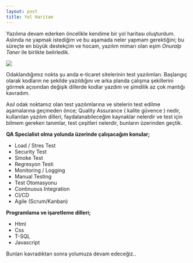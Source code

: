 ```yaml
---
layout: post
title: Yol Haritam
---
```


Yazılıma devam ederken öncelikle kendime bir yol haritası oluşturdum.
Aslında ne yapmak istediğim ve bu aşamada neler yapmam gerektiğini; bu süreçte en büyük destekçim ve hocam, yazılım mimarı olan eşim *Onuralp Taner* ile birlikte belirledik. 

<a target="_blank" href="https://imageshack.com/i/pn6MWMz2j"><img src="http://imagizer.imageshack.us/v2/320x240q90/923/6MWMz2.jpg" border="0"></a>


Odaklandığımız nokta şu anda e-ticaret sitelerinin test yazılımları. Başlangıç olarak kodların ne şekilde yazıldığını ve arka planda çalışma şekillerini görmek açısından değişik dillerde kodlar yazdım ve şimdilik az çok mantığı kavradım. 


Asıl odak noktamız olan test yazılımlarına ve sitelerin test edilme aşamalarına geçmeden önce; Quality Assurance ( kalite güvence ) nedir, kullanılan yazılım dilleri, faydalanabileceğim kaynaklar nelerdir ve test için bilmem gereken tanımlar, test çeşitleri nelerdir, bunların üzerinden geçtik.



**QA Specialist olma yolunda üzerinde çalışacağım konular;**

* Load / Stres Test
* Security Test
* Smoke Test
* Regresyon Testi
* Monitoring / Logging
* Manual Testing
* Test Otomasyonu
* Continuous Integration
* CI/CD 
* Agile (Scrum/Kanban)

**Programlama ve işaretleme dilleri;**

* Html
* Css
* T-SQL
* Javascript

Bunları kavradıktan sonra yolumuza devam edeceğiz..

